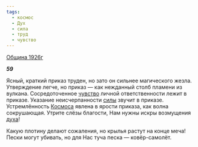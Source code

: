 ```yaml
---
tags:
  - космос
  - Дух
  - сила
  - труд
  - чувство
---
```

[Община 1926г](https://127.0.0.1:4002/agni/1926)

___59___

Ясный, краткий приказ труден, но зато он сильнее магического жезла. Утверждение легче, но приказ — как нежданный столб пламени из вулкана. Сосредоточенное [чувство](../../../tags/#чувство) личной ответственности лежит в приказе. Указание неисчерпанности [силы](../../../tags/#сила) звучит в приказе. Устремлённость [Космоса](../../../tags/#космос) явлена в ярости приказа, как волна сокрушающая. Утрите слёзы благости, Нам нужны искры возмущения [духа](../../../tags/#Дух)!   

Какую плотину делают сожаления, но крылья растут на конце меча! Пески могут убивать, но для Нас туча песка — ковёр-самолёт.   

